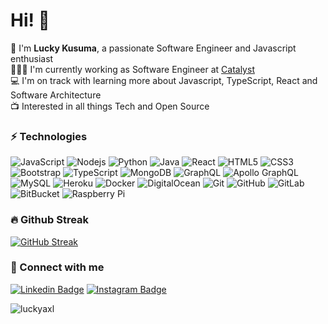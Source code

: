 # Hi! 👋

🤠 I'm **Lucky Kusuma**, a passionate Software Engineer and Javascript enthusiast \
🧑🏻‍💻 I'm currently working as Software Engineer at [Catalyst](https://ctlyst.id) \
💻 I'm on track with learning more about Javascript, TypeScript, React and Software Architecture \
📺 Interested in all things Tech and Open Source 

### ⚡ Technologies
![JavaScript](https://img.shields.io/badge/-JavaScript-black?style=flat-square&logo=javascript)
![Nodejs](https://img.shields.io/badge/-Nodejs-black?style=flat-square&logo=Node.js)
![Python](https://img.shields.io/badge/-Python-black?style=flat-square&logo=Python)
![Java](https://img.shields.io/badge/-java-E34A86?style=flat-square&logo=java)
![React](https://img.shields.io/badge/-React-black?style=flat-square&logo=react)
![HTML5](https://img.shields.io/badge/-HTML5-E34F26?style=flat-square&logo=html5&logoColor=white)
![CSS3](https://img.shields.io/badge/-CSS3-1572B6?style=flat-square&logo=css3)
![Bootstrap](https://img.shields.io/badge/-Bootstrap-563D7C?style=flat-square&logo=bootstrap)
![TypeScript](https://img.shields.io/badge/-TypeScript-007ACC?style=flat-square&logo=typescript)
![MongoDB](https://img.shields.io/badge/-MongoDB-black?style=flat-square&logo=mongodb)
![GraphQL](https://img.shields.io/badge/-GraphQL-E10098?style=flat-square&logo=graphql)
![Apollo GraphQL](https://img.shields.io/badge/-Apollo%20GraphQL-311C87?style=flat-square&logo=apollo-graphql)
![MySQL](https://img.shields.io/badge/-MySQL-black?style=flat-square&logo=mysql)
![Heroku](https://img.shields.io/badge/-Heroku-430098?style=flat-square&logo=heroku)
![Docker](https://img.shields.io/badge/-Docker-black?style=flat-square&logo=docker)
![DigitalOcean](https://img.shields.io/badge/-Digital%20Ocean-darkblue?style=flat-square&logo=digitalocean)
![Git](https://img.shields.io/badge/-Git-black?style=flat-square&logo=git)
![GitHub](https://img.shields.io/badge/-GitHub-181717?style=flat-square&logo=github)
![GitLab](https://img.shields.io/badge/-GitLab-FCA121?style=flat-square&logo=gitlab)
![BitBucket](https://img.shields.io/badge/-BitBucket-darkblue?style=flat-square&logo=bitbucket)
![Raspberry Pi](https://img.shields.io/badge/-Raspberry%20Pi-C51A4A?style=flat-square&logo=Raspberry-Pi)

### 🔥 Github Streak

[![GitHub Streak](https://streak-stats.demolab.com?user=luckyaxl&theme=dark&hide_border=true&border_radius=8)](https://git.io/streak-stats)

### 🤝 Connect with me 

[![Linkedin Badge](https://img.shields.io/badge/-lucky_kusuma-blue?style=flat-square&logo=Linkedin&logoColor=white&link=https://www.linkedin.com/in/lucky-kusuma/)](https://www.linkedin.com/in/lucky-kusuma/)
[![Instagram Badge](https://img.shields.io/badge/-luckyaxl-purple?style=flat-square&logo=instagram&logoColor=white&link=https://instagram.com/luckyaxl/)](https://instagram.com/luckyaxl)
<p align="left"> <img src="https://komarev.com/ghpvc/?username=luckyaxl&label=Profile%20views&color=0e75b6&style=flat" alt="luckyaxl" /> </p>

